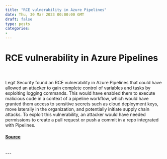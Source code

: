 ```yaml
---
title: "RCE vulnerability in Azure Pipelines"
date: Thu, 30 Mar 2023 00:00:00 GMT
draft: false
type: posts
categories: 
- 
---
```

# RCE vulnerability in Azure Pipelines

<br/>

<br/>
Legit Security found an RCE vulnerability in Azure Pipelines that could have allowed an attacker to gain complete control of variables and tasks by exploiting logging commands. This would have enabled them to execute malicious code in a context of a pipeline workflow, which would have granted them access to sensitive secrets such as cloud deployment keys, move laterally in the organization, and potentially initiate supply chain attacks. To exploit this vulnerability, an attacker would have needed permissions to create a pull request or push a commit in a repo integrated with Pipelines.

#### [Source](https://www.cloudvulndb.org/azure-pipeline-rce)

<br/>
---
